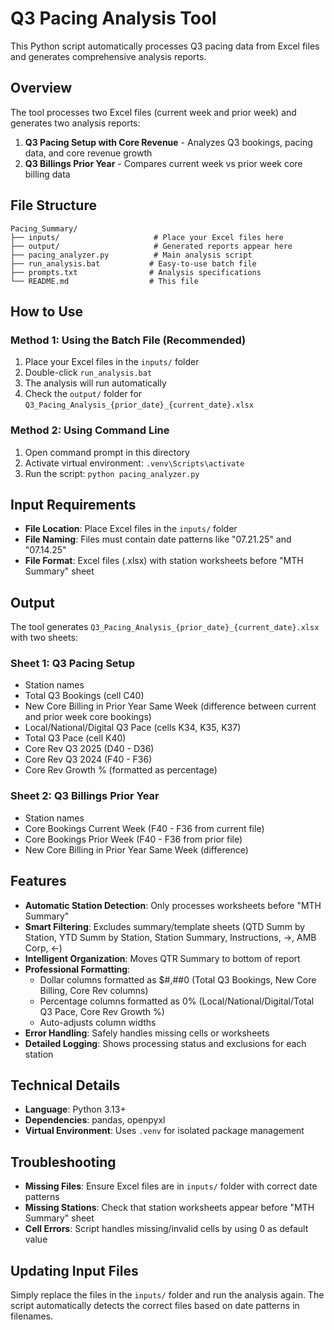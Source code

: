 # Q3 Pacing Analysis Tool

This Python script automatically processes Q3 pacing data from Excel files and generates comprehensive analysis reports.

## Overview

The tool processes two Excel files (current week and prior week) and generates two analysis reports:

1. **Q3 Pacing Setup with Core Revenue** - Analyzes Q3 bookings, pacing data, and core revenue growth
2. **Q3 Billings Prior Year** - Compares current week vs prior week core billing data

## File Structure

```
Pacing_Summary/
├── inputs/                     # Place your Excel files here
├── output/                     # Generated reports appear here
├── pacing_analyzer.py          # Main analysis script
├── run_analysis.bat           # Easy-to-use batch file
├── prompts.txt                # Analysis specifications
└── README.md                  # This file
```

## How to Use

### Method 1: Using the Batch File (Recommended)
1. Place your Excel files in the `inputs/` folder
2. Double-click `run_analysis.bat`
3. The analysis will run automatically
4. Check the `output/` folder for `Q3_Pacing_Analysis_{prior_date}_{current_date}.xlsx`

### Method 2: Using Command Line
1. Open command prompt in this directory
2. Activate virtual environment: `.venv\Scripts\activate`
3. Run the script: `python pacing_analyzer.py`

## Input Requirements

- **File Location**: Place Excel files in the `inputs/` folder
- **File Naming**: Files must contain date patterns like "07.21.25" and "07.14.25"
- **File Format**: Excel files (.xlsx) with station worksheets before "MTH Summary" sheet

## Output

The tool generates `Q3_Pacing_Analysis_{prior_date}_{current_date}.xlsx` with two sheets:

### Sheet 1: Q3 Pacing Setup
- Station names
- Total Q3 Bookings (cell C40)
- New Core Billing in Prior Year Same Week (difference between current and prior week core bookings)
- Local/National/Digital Q3 Pace (cells K34, K35, K37)
- Total Q3 Pace (cell K40)
- Core Rev Q3 2025 (D40 - D36)
- Core Rev Q3 2024 (F40 - F36)
- Core Rev Growth % (formatted as percentage)

### Sheet 2: Q3 Billings Prior Year
- Station names
- Core Bookings Current Week (F40 - F36 from current file)
- Core Bookings Prior Week (F40 - F36 from prior file)
- New Core Billing in Prior Year Same Week (difference)

## Features

- **Automatic Station Detection**: Only processes worksheets before "MTH Summary"
- **Smart Filtering**: Excludes summary/template sheets (QTD Summ by Station, YTD Summ by Station, Station Summary, Instructions, ->, AMB Corp, <-)
- **Intelligent Organization**: Moves QTR Summary to bottom of report
- **Professional Formatting**: 
  - Dollar columns formatted as $#,##0 (Total Q3 Bookings, New Core Billing, Core Rev columns)
  - Percentage columns formatted as 0% (Local/National/Digital/Total Q3 Pace, Core Rev Growth %)
  - Auto-adjusts column widths
- **Error Handling**: Safely handles missing cells or worksheets
- **Detailed Logging**: Shows processing status and exclusions for each station

## Technical Details

- **Language**: Python 3.13+
- **Dependencies**: pandas, openpyxl
- **Virtual Environment**: Uses `.venv` for isolated package management

## Troubleshooting

- **Missing Files**: Ensure Excel files are in `inputs/` folder with correct date patterns
- **Missing Stations**: Check that station worksheets appear before "MTH Summary" sheet
- **Cell Errors**: Script handles missing/invalid cells by using 0 as default value

## Updating Input Files

Simply replace the files in the `inputs/` folder and run the analysis again. The script automatically detects the correct files based on date patterns in filenames.
